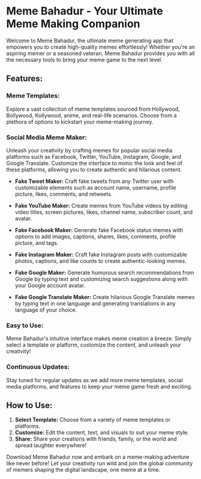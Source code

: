 # Meme Bahadur - Your Ultimate Meme Making Companion

Welcome to Meme Bahadur, the ultimate meme generating app that empowers you to create high-quality memes effortlessly! Whether you're an aspiring memer or a seasoned veteran, Meme Bahadur provides you with all the necessary tools to bring your meme game to the next level.

## Features:

### Meme Templates:
Explore a vast collection of meme templates sourced from Hollywood, Bollywood, Kollywood, anime, and real-life scenarios. Choose from a plethora of options to kickstart your meme-making journey.

### Social Media Meme Maker:
Unleash your creativity by crafting memes for popular social media platforms such as Facebook, Twitter, YouTube, Instagram, Google, and Google Translate. Customize the interface to mimic the look and feel of these platforms, allowing you to create authentic and hilarious content.

- **Fake Tweet Maker:** Craft fake tweets from any Twitter user with customizable elements such as account name, username, profile picture, likes, comments, and retweets.
  
- **Fake YouTube Maker:** Create memes from YouTube videos by editing video titles, screen pictures, likes, channel name, subscriber count, and avatar.
  
- **Fake Facebook Maker:** Generate fake Facebook status memes with options to add images, captions, shares, likes, comments, profile picture, and tags.
  
- **Fake Instagram Maker:** Craft fake Instagram posts with customizable photos, captions, and like counts to create authentic-looking memes.

- **Fake Google Maker:** Generate humorous search recommendations from Google by typing text and customizing search suggestions along with your Google account avatar.

- **Fake Google Translate Maker:** Create hilarious Google Translate memes by typing text in one language and generating translations in any language of your choice.

### Easy to Use:
Meme Bahadur's intuitive interface makes meme creation a breeze. Simply select a template or platform, customize the content, and unleash your creativity!

### Continuous Updates:
Stay tuned for regular updates as we add more meme templates, social media platforms, and features to keep your meme game fresh and exciting.

## How to Use:

1. **Select Template:** Choose from a variety of meme templates or platforms.
2. **Customize:** Edit the content, text, and visuals to suit your meme style.
3. **Share:** Share your creations with friends, family, or the world and spread laughter everywhere!

Download Meme Bahadur now and embark on a meme-making adventure like never before! Let your creativity run wild and join the global community of memers shaping the digital landscape, one meme at a time.
